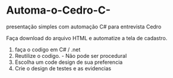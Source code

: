 # Automa-o-Cedro-C-
presentação simples com automação C# para entrevista Cedro 


Faça download do arquivo HTML e automatize a tela de cadastro.

1. faça o codigo em C# / .net
2. Reutilize o codigo. - Não pode ser procedural
3. Escolha um code design de sua preferencia
4. Crie o design de testes e as evidencias
